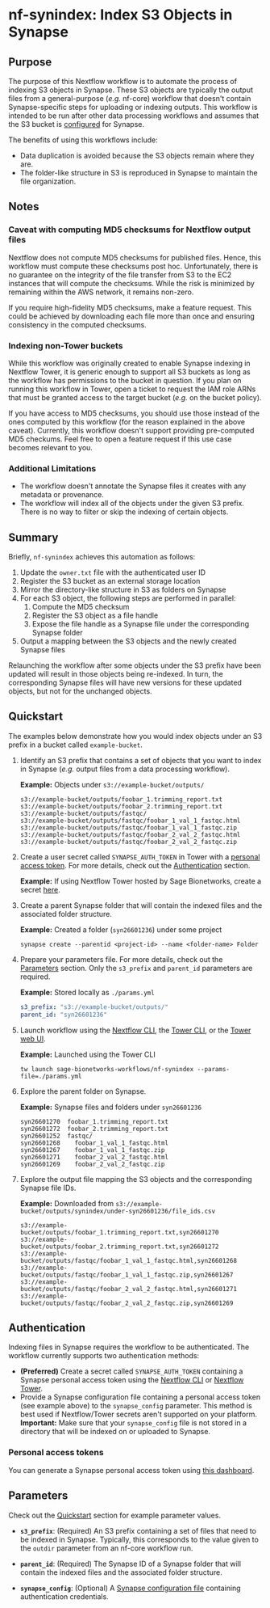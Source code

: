 # nf-synindex: Index S3 Objects in Synapse

## Purpose

The purpose of this Nextflow workflow is to automate the process of indexing S3 objects in Synapse. These S3 objects are typically the output files from a general-purpose (_e.g._ nf-core) workflow that doesn't contain Synapse-specific steps for uploading or indexing outputs. This workflow is intended to be run after other data processing workflows and assumes that the S3 bucket is [configured](https://help.synapse.org/docs/Custom-Storage-Locations.2048327803.html) for Synapse.

The benefits of using this workflows include:

- Data duplication is avoided because the S3 objects remain where they are.
- The folder-like structure in S3 is reproduced in Synapse to maintain the file organization.

## Notes 

### Caveat with computing MD5 checksums for Nextflow output files

Nextflow does not compute MD5 checksums for published files. Hence, this workflow must compute these checksums post hoc. Unfortunately, there is no guarantee on the integrity of the file transfer from S3 to the EC2 instances that will compute the checksums. While the risk is minimized by remaining within the AWS network, it remains non-zero. 

If you require high-fidelity MD5 checksums, make a feature request. This could be achieved by downloading each file more than once and ensuring consistency in the computed checksums.

### Indexing non-Tower buckets

While this workflow was originally created to enable Synapse indexing in Nextflow Tower, it is generic enough to support all S3 buckets as long as the workflow has permissions to the bucket in question. If you plan on running this workflow in Tower, open a ticket to request the IAM role ARNs that must be granted access to the target bucket (_e.g._ on the bucket policy).

If you have access to MD5 checksums, you should use those instead of the ones computed by this workflow (for the reason explained in the above caveat). Currently, this workflow doesn't support providing pre-computed MD5 checkums. Feel free to open a feature request if this use case becomes relevant to you.

### Additional Limitations

- The workflow doesn't annotate the Synapse files it creates with any metadata or provenance.
- The workflow will index all of the objects under the given S3 prefix. There is no way to filter or skip the indexing of certain objects.

## Summary

Briefly, `nf-synindex` achieves this automation as follows:

1. Update the `owner.txt` file with the authenticated user ID
2. Register the S3 bucket as an external storage location
3. Mirror the directory-like structure in S3 as folders on Synapse
4. For each S3 object, the following steps are performed in parallel:
   1. Compute the MD5 checksum
   2. Register the S3 object as a file handle
   3. Expose the file handle as a Synapse file under the corresponding Synapse folder
5. Output a mapping between the S3 objects and the newly created Synapse files

Relaunching the workflow after some objects under the S3 prefix have been updated will result in those objects being re-indexed. In turn, the corresponding Synapse files will have new versions for these updated objects, but not for the unchanged objects.

## Quickstart

The examples below demonstrate how you would index objects under an S3 prefix in a bucket called `example-bucket`.

1. Identify an S3 prefix that contains a set of objects that you want to index in Synapse (_e.g._ output files from a data processing workflow).

    **Example:** Objects under `s3://example-bucket/outputs/`

    ```text
    s3://example-bucket/outputs/foobar_1.trimming_report.txt
    s3://example-bucket/outputs/foobar_2.trimming_report.txt
    s3://example-bucket/outputs/fastqc/
    s3://example-bucket/outputs/fastqc/foobar_1_val_1_fastqc.html
    s3://example-bucket/outputs/fastqc/foobar_1_val_1_fastqc.zip
    s3://example-bucket/outputs/fastqc/foobar_2_val_2_fastqc.html
    s3://example-bucket/outputs/fastqc/foobar_2_val_2_fastqc.zip
    ```

2. Create a user secret called `SYNAPSE_AUTH_TOKEN` in Tower with a [personal access token](https://www.synapse.org/#!PersonalAccessTokens:). For more details, check out the [Authentication](#authentication) section.

    **Example:** If using Nextflow Tower hosted by Sage Bionetworks, create a secret [here](https://tower.sagebionetworks.org/secrets).

3. Create a parent Synapse folder that will contain the indexed files and the associated folder structure.

    **Example:** Created a folder (`syn26601236`) under some project

    ```text
    synapse create --parentid <project-id> --name <folder-name> Folder
    ```

4. Prepare your parameters file. For more details, check out the [Parameters](#parameters) section. Only the `s3_prefix` and `parent_id` parameters are required.

    **Example:** Stored locally as `./params.yml`

    ```yaml
    s3_prefix: "s3://example-bucket/outputs/"
    parent_id: "syn26601236"
    ```

5. Launch workflow using the [Nextflow CLI](https://nextflow.io/docs/latest/cli.html#run), the [Tower CLI](https://help.tower.nf/latest/cli/), or the [Tower web UI](https://help.tower.nf/latest/launch/launchpad/).

    **Example:** Launched using the Tower CLI

    ```console
    tw launch sage-bionetworks-workflows/nf-synindex --params-file=./params.yml
    ```

6. Explore the parent folder on Synapse.

    **Example:** Synapse files and folders under `syn26601236`

    ```text
    syn26601270  foobar_1.trimming_report.txt
    syn26601272  foobar_2.trimming_report.txt
    syn26601252  fastqc/
    syn26601268    foobar_1_val_1_fastqc.html
    syn26601267    foobar_1_val_1_fastqc.zip
    syn26601271    foobar_2_val_2_fastqc.html
    syn26601269    foobar_2_val_2_fastqc.zip
    ```

7. Explore the output file mapping the S3 objects and the corresponding Synapse file IDs.

    **Example:** Downloaded from `s3://example-bucket/outputs/synindex/under-syn26601236/file_ids.csv`

    ```text
    s3://example-bucket/outputs/foobar_1.trimming_report.txt,syn26601270
    s3://example-bucket/outputs/foobar_2.trimming_report.txt,syn26601272
    s3://example-bucket/outputs/fastqc/foobar_1_val_1_fastqc.html,syn26601268
    s3://example-bucket/outputs/fastqc/foobar_1_val_1_fastqc.zip,syn26601267
    s3://example-bucket/outputs/fastqc/foobar_2_val_2_fastqc.html,syn26601271
    s3://example-bucket/outputs/fastqc/foobar_2_val_2_fastqc.zip,syn26601269
    ```

## Authentication

Indexing files in Synapse requires the workflow to be authenticated. The workflow currently supports two authentication methods:

- **(Preferred)** Create a secret called `SYNAPSE_AUTH_TOKEN` containing a Synapse personal access token using the [Nextflow CLI](https://nextflow.io/docs/latest/secrets.html) or [Nextflow Tower](https://help.tower.nf/latest/secrets/overview/).
- Provide a Synapse configuration file containing a personal access token (see example above) to the `synapse_config` parameter. This method is best used if Nextflow/Tower secrets aren't supported on your platform. **Important:** Make sure that your `synapse_config` file is not stored in a directory that will be indexed on or uploaded to Synapse.

### Personal access tokens

You can generate a Synapse personal access token using [this dashboard](https://www.synapse.org/#!PersonalAccessTokens:).

## Parameters

Check out the [Quickstart](#quickstart) section for example parameter values.

- **`s3_prefix`**: (Required) An S3 prefix containing a set of files that need to be indexed in Synapse. Typically, this corresponds to the value given to the `outdir` parameter from an nf-core workflow run.

- **`parent_id`**: (Required) The Synapse ID of a Synapse folder that will contain the indexed files and the associated folder structure.

- **`synapse_config`**: (Optional) A [Synapse configuration file](https://python-docs.synapse.org/build/html/Credentials.html#use-synapseconfig) containing authentication credentials. 
